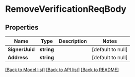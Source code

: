# RemoveVerificationReqBody

## Properties
Name | Type | Description | Notes
------------ | ------------- | ------------- | -------------
**SignerUuid** | **string** |  | [default to null]
**Address** | **string** |  | [default to null]

[[Back to Model list]](../README.md#documentation-for-models) [[Back to API list]](../README.md#documentation-for-api-endpoints) [[Back to README]](../README.md)

